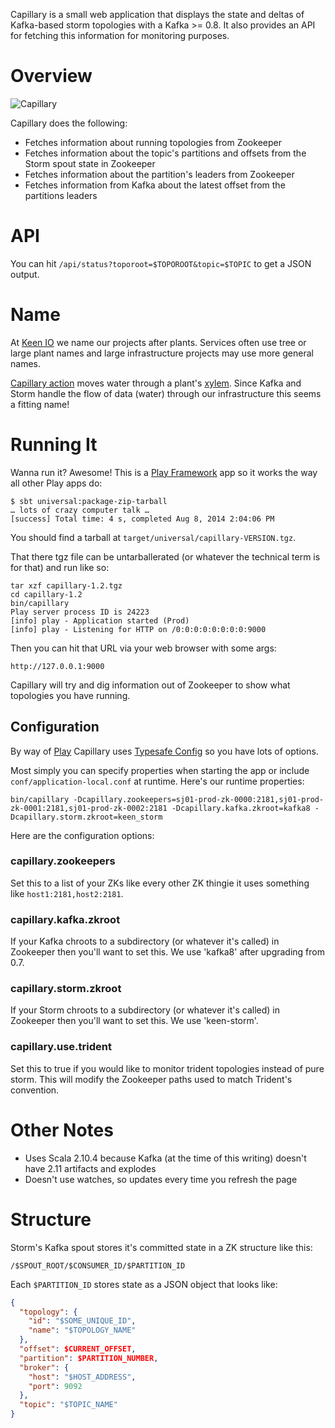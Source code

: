 Capillary is a small web application that displays the state and
deltas of Kafka-based storm topologies with a Kafka >= 0.8. It also provides
an API for fetching this information for monitoring purposes.

# Overview

![Capillary](/shot.png?raw=true)

Capillary does the following:
* Fetches information about running topologies from Zookeeper
* Fetches information about the topic's partitions and offsets from the Storm spout state in Zookeeper
* Fetches information about the partition's leaders from Zookeeper
* Fetches information from Kafka about the latest offset from the partitions leaders

# API

You can hit `/api/status?toporoot=$TOPOROOT&topic=$TOPIC` to get a JSON output.

# Name

At [Keen IO](http://keen.io) we name our projects after plants. Services often use tree or large plant names and large infrastructure projects may use more general names.

[Capillary action](http://en.wikipedia.org/wiki/Capillary_action) moves water through a plant's [xylem](http://en.wikipedia.org/wiki/Xylem).
Since Kafka and Storm handle the flow of data (water) through our infrastructure this seems a fitting name!

# Running It

Wanna run it? Awesome! This is a [Play Framework](http://www.playframework.com/) app so it works the way all other Play apps do:

```
$ sbt universal:package-zip-tarball
… lots of crazy computer talk …
[success] Total time: 4 s, completed Aug 8, 2014 2:04:06 PM
```
You should find a tarball at `target/universal/capillary-VERSION.tgz`.

That there tgz file can be untarballerated (or whatever the technical term is for that) and run like so:
```
tar xzf capillary-1.2.tgz
cd capillary-1.2
bin/capillary
Play server process ID is 24223
[info] play - Application started (Prod)
[info] play - Listening for HTTP on /0:0:0:0:0:0:0:0:9000
```

Then you can hit that URL via your web browser with some args:

`http://127.0.0.1:9000`

Capillary will try and dig information out of Zookeeper to show what topologies you have running.

## Configuration

By way of [Play](http://www.playframework.com/) Capillary uses [Typesafe Config](https://github.com/typesafehub/config) so you have lots of options.

Most simply you can specify properties when starting the app or include `conf/application-local.conf` at runtime. Here's our runtime properties:

```
bin/capillary -Dcapillary.zookeepers=sj01-prod-zk-0000:2181,sj01-prod-zk-0001:2181,sj01-prod-zk-0002:2181 -Dcapillary.kafka.zkroot=kafka8 -Dcapillary.storm.zkroot=keen_storm
```

Here are the configuration options:

### capillary.zookeepers

Set this to a list of your ZKs like every other ZK thingie it uses something like `host1:2181,host2:2181`.

### capillary.kafka.zkroot

If your Kafka chroots to a subdirectory (or whatever it's called) in Zookeeper then you'll want to set this. We use 'kafka8' after upgrading from 0.7.

### capillary.storm.zkroot

If your Storm chroots to a subdirectory (or whatever it's called) in Zookeeper then you'll want to set this. We use 'keen-storm'.

### capillary.use.trident

Set this to true if you would like to monitor trident topologies instead of pure storm. This will modify the Zookeeper paths used to match Trident's convention.

###

# Other Notes

* Uses Scala 2.10.4 because Kafka (at the time of this writing) doesn't have 2.11 artifacts and explodes
* Doesn't use watches, so updates every time you refresh the page

# Structure

Storm's Kafka spout stores it's committed state in a ZK structure like this:

`/$SPOUT_ROOT/$CONSUMER_ID/$PARTITION_ID`

Each `$PARTITION_ID` stores state as a JSON object that looks like:

```json
{
  "topology": {
    "id": "$SOME_UNIQUE_ID",
    "name": "$TOPOLOGY_NAME"
  },
  "offset": $CURRENT_OFFSET,
  "partition": $PARTITION_NUMBER,
  "broker": {
    "host": "$HOST_ADDRESS",
    "port": 9092
  },
  "topic": "$TOPIC_NAME"
}
```

